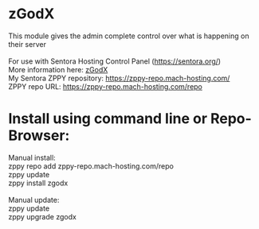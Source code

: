 # zGodX
This module gives the admin complete control over what is happening on their server<br>
<br>
For use with Sentora Hosting Control Panel (https://sentora.org/)<br>
More information here: [zGodX](https://forums.sentora.org/showthread.php?tid=12979)<br>
My Sentora ZPPY repository: https://zppy-repo.mach-hosting.com/<br>
ZPPY repo URL: https://zppy-repo.mach-hosting.com/repo<br>
# Install using command line or Repo-Browser:<br>
Manual install:<br>
zppy repo add zppy-repo.mach-hosting.com/repo<br>
zppy update<br>
zppy install zgodx<br>
<br>
Manual update:<br>
zppy update<br>
zppy upgrade zgodx<br>
